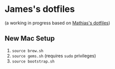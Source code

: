 # James's dotfiles
(a working in progress based on [Mathias's dotfiles](https://github.com/mathiasbynens/dotfiles))

## New Mac Setup
1. `source brew.sh`
2. `source gems.sh` (requires `sudo` privileges)
3. `source bootstrap.sh`

